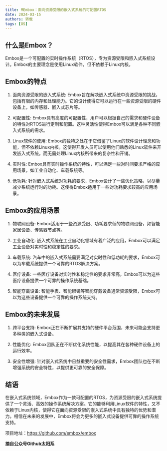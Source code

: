 ```yaml
---
title: MEmbox：面向资源受限的嵌入式系统的可配置RTOS
date: 2024-03-15
authors: 转载
tags: [OS]
---
```


<!-- truncate -->

## 什么是Embox？

Embox是一个可配置的实时操作系统（RTOS），专为资源受限和嵌入式系统设计。Embox的主要理念是使用Linux软件，但不依赖于Linux内核。

## Embox的特点

1. 面向资源受限的嵌入式系统: Embox旨在解决嵌入式系统中资源受限的挑战，包括有限的内存和处理能力。它的设计使得它可以运行在一些资源受限的硬件设备上，如传感器、嵌入式芯片等。

2. 可配置性: Embox具有高度的可配置性，用户可以根据自己的需求和硬件设备的特性对RTOS进行定制和配置。这种灵活性使得Embox可以满足各种不同嵌入式系统的需求。

3. Linux软件的使用: Embox的独特之处在于它借鉴了Linux的软件设计理念和功能，但不依赖Linux内核。这使得开发人员可以使用他们熟悉的Linux软件来开发嵌入式系统，而无需处理Linux内核所带来的复杂性和开销。

4. 实时性: Embox具有实时操作系统的特性，可以满足一些对时间要求严格的应用场景，如工业自动化、车载系统等。

5. 低功耗: 针对嵌入式系统对功耗的要求，Embox设计了一些优化策略，以尽量减少系统运行时的功耗。这使得Embox适用于一些对功耗要求较高的应用场景。

## Embox的应用场景

1. 物联网设备: Embox适用于一些资源受限、功耗要求低的物联网设备，如智能家居设备、传感器节点等。

2. 工业自动化: 嵌入式系统在工业自动化领域有着广泛的应用，Embox可以满足工业设备对实时性和稳定性的要求。

3. 车载系统: 汽车中的嵌入式系统需要满足对实时性和低功耗的要求，Embox可以为车载系统提供一个可靠的RTOS解决方案。

4. 医疗设备: 一些医疗设备对实时性和稳定性的要求非常高，Embox可以为这些医疗设备提供一个可靠的操作系统基础。

5. 智能穿戴设备: 智能手表、智能眼镜等智能穿戴设备通常资源受限，Embox可以为这些设备提供一个可靠的操作系统支持。

## Embox的未来发展

1. 跨平台支持: Embox正在不断扩展其支持的硬件平台范围，未来可能会支持更多种类的嵌入式设备。

2. 性能优化: Embox团队正在不断优化系统性能，以提高其在各种硬件设备上的运行效率。

3. 安全性增强: 针对嵌入式系统中日益重要的安全性需求，Embox团队也在不断增强系统的安全特性，以提供更可靠的安全保障。

## 结语

在嵌入式系统领域，Embox作为一款可配置的RTOS，为资源受限的嵌入式系统提供了一个灵活、高效的操作系统解决方案。它的能够利用Linux软件的特性，又不依赖于Linux内核，使得它在面向资源受限的嵌入式系统中具有独特的优势和潜力。相信在未来的发展中，Embox将会为更多的嵌入式设备提供可靠的操作系统支持。

项目地址：https://github.com/embox/embox


**摘自公众号Github太阳系**